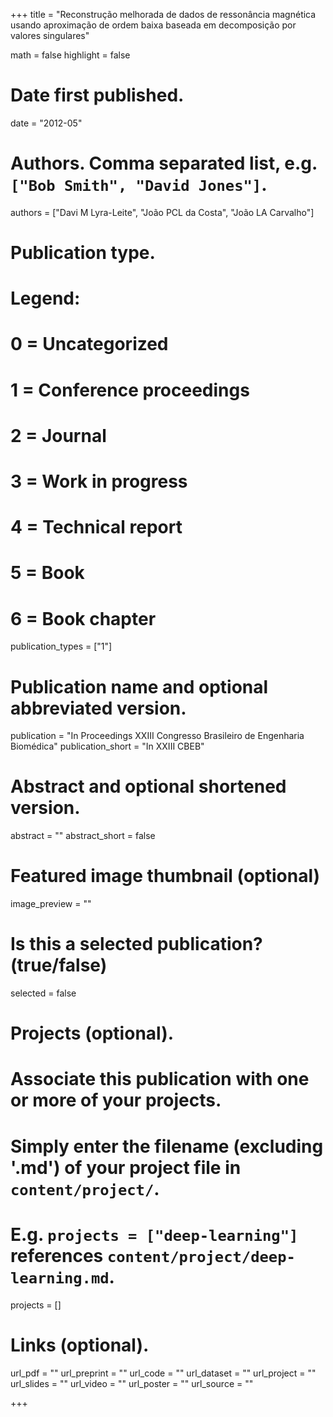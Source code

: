 +++
title = "Reconstrução melhorada de dados de ressonância magnética usando aproximação de ordem baixa baseada em decomposição por valores singulares"

math = false
highlight = false

# Date first published.
date = "2012-05"

# Authors. Comma separated list, e.g. `["Bob Smith", "David Jones"]`.
authors = ["Davi M Lyra-Leite", "João PCL da Costa", "João LA Carvalho"]

# Publication type.
# Legend:
# 0 = Uncategorized
# 1 = Conference proceedings
# 2 = Journal
# 3 = Work in progress
# 4 = Technical report
# 5 = Book
# 6 = Book chapter
publication_types = ["1"]

# Publication name and optional abbreviated version.
publication = "In Proceedings XXIII Congresso Brasileiro de Engenharia Biomédica"
publication_short = "In XXIII CBEB"

# Abstract and optional shortened version.
abstract = ""
abstract_short = false

# Featured image thumbnail (optional)
image_preview = ""

# Is this a selected publication? (true/false)
selected = false

# Projects (optional).
#   Associate this publication with one or more of your projects.
#   Simply enter the filename (excluding '.md') of your project file in `content/project/`.
#   E.g. `projects = ["deep-learning"]` references `content/project/deep-learning.md`.
projects = []

# Links (optional).
url_pdf = ""
url_preprint = ""
url_code = ""
url_dataset = ""
url_project = ""
url_slides = ""
url_video = ""
url_poster = ""
url_source = ""

+++
